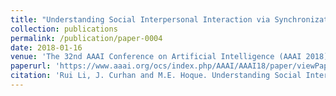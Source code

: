 ```yaml
---
title: "Understanding Social Interpersonal Interaction via Synchronization Templates of Facial Events"
collection: publications
permalink: /publication/paper-0004
date: 2018-01-16
venue: 'The 32nd AAAI Conference on Artificial Intelligence (AAAI 2018)'
paperurl: 'https://www.aaai.org/ocs/index.php/AAAI/AAAI18/paper/viewPaper/17060'
citation: 'Rui Li, J. Curhan and M.E. Hoque. Understanding Social Interpersonal Interaction via Synchronization Templates of Facial Events. In: Proceedings of The 32nd AAAI Conference on Artificial Intelligence (AAAI 2018), 1579-1586, April 2018.'
---
```


